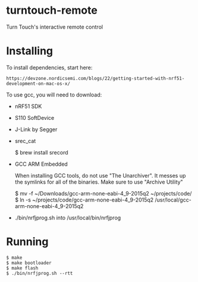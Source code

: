 turntouch-remote
================

Turn Touch's interactive remote control

# Installing

To install dependencies, start here:

    https://devzone.nordicsemi.com/blogs/22/getting-started-with-nrf51-development-on-mac-os-x/

To use gcc, you will need to download:

 * nRF51 SDK
 * S110 SoftDevice
 * J-Link by Segger
 * srec_cat
 
    $ brew install srecord 
    
 * GCC ARM Embedded

    When installing GCC tools, do not use "The Unarchiver". It messes up the symlinks for 
    all of the binaries. Make sure to use "Archive Utility"

    $ mv -f ~/Downloads/gcc-arm-none-eabi-4_9-2015q2 ~/projects/code/
    $ ln -s ~/projects/code/gcc-arm-none-eabi-4_9-2015q2 /usr/local/gcc-arm-none-eabi-4_9-2015q2

 * ./bin/nrfjprog.sh into /usr/local/bin/nrfjprog


# Running

    $ make
    $ make bootloader
    $ make flash
    $ ./bin/nrfjprog.sh --rtt

